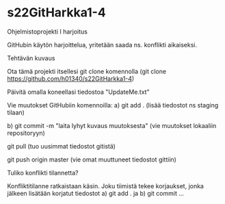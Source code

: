# s22GitHarkka1-4
Ohjelmistoprojekti I harjoitus

GitHubin käytön harjoittelua, yritetään saada ns. konflikti aikaiseksi.

Tehtävän kuvaus

Ota tämä projekti itsellesi git clone komennolla (git clone https://github.com/h01340/s22GitHarkka1-4) 

Päivitä omalla koneellasi tiedostoa "UpdateMe.txt" 

Vie muutokset GitHubiin komennoilla: 
a) git add . (lisää tiedostot ns staging tilaan) 

b) git commit -m "laita lyhyt kuvaus muutoksesta" (vie muutokset lokaaliin repositoryyn)

git pull (tuo uusimmat tiedostot gitistä) 

git push origin master (vie omat muuttuneet tiedostot gittiin) 


Tuliko konflikti tilannetta?

Konfliktitilanne ratkaistaan käsin. Joku tiimistä tekee korjaukset, jonka jälkeen lisätään korjatut tiedostot a) git add . ja b) git commit ...
